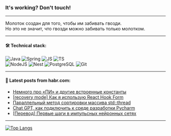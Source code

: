 ### It's working? Don't touch!

---
Молоток создан для того, чтобы им забивать гвозди. <br>
Но это не значит, что гвозди можно забивать только молотком.

---

#### 🛠️ Technical stack:

![Java](https://img.shields.io/badge/Java-informational?logo=Oracle&style=flat&logoColor=white&color=FF4500)
![Spring](https://img.shields.io/badge/SpringBoot-informational?logo=SpringBoot&style=flat&logoColor=white&color=6495ED)
![JS](https://img.shields.io/badge/JS-informational?logo=javaScript&style=flat&logoColor=black&color=F7Df1E)
![TS](https://img.shields.io/badge/TypeScript-informational?logo=typeScript&style=flat&logoColor=black&color=0667A8)  <br>
![NodeJS](https://img.shields.io/badge/NodeJS-informational?logo=node.js&style=flat&logoColor=white&color=43853D)
![Nest](https://img.shields.io/badge/NestJS-informational?logo=NestJS&style=flat&logoColor=white&color=red)
![PostgreSQL](https://img.shields.io/badge/PostgreSQL-informational?logo=PostgreSQL&style=flat&logoColor=white&color=DAA520)
![Git](https://img.shields.io/badge/Git-informational?logo=git&style=flat&logoColor=white&color=778899)

___

#### 💬 Latest posts from habr.com:

<!-- BLOG-POST-LIST:START -->
- [Немного про «ПИ» и другие встроенные константы](https://habr.com/ru/articles/746776/?utm_source=habrahabr&utm_medium=rss&utm_campaign=746776)
- [[recovery mode] Как я использую React Hook Form](https://habr.com/ru/articles/746806/?utm_source=habrahabr&utm_medium=rss&utm_campaign=746806)
- [Параллельный метод сортировки массива std::thread](https://habr.com/ru/articles/746780/?utm_source=habrahabr&utm_medium=rss&utm_campaign=746780)
- [Chat GPT, как подключить к среде разработки Pycharm](https://habr.com/ru/articles/746764/?utm_source=habrahabr&utm_medium=rss&utm_campaign=746764)
- [[Перевод] Первые шаги в импульсных нейронных сетях](https://habr.com/ru/articles/746762/?utm_source=habrahabr&utm_medium=rss&utm_campaign=746762)
<!-- BLOG-POST-LIST:END -->

---
[![Top Langs](https://github-readme-stats-git-master-advtsetting-gmailcom.vercel.app/api/top-langs/?username=zloylis&langs_count=10&hide_title=false&title_color=e6edf3&size_weight=0.5&count_weight=0.5&layout=compact&hide_border=true&theme=dracula)](https://github.com/zloylis)

<!-- ![GitHub stats](https://github-readme-stats-git-master-advtsetting-gmailcom.vercel.app/api?username=zloylis&show_icons=true&hide_border=true&theme=dracula&hide_title=true&include_all_commits=true&count_private=true&hide=contribs&hide_rank=true) -->
